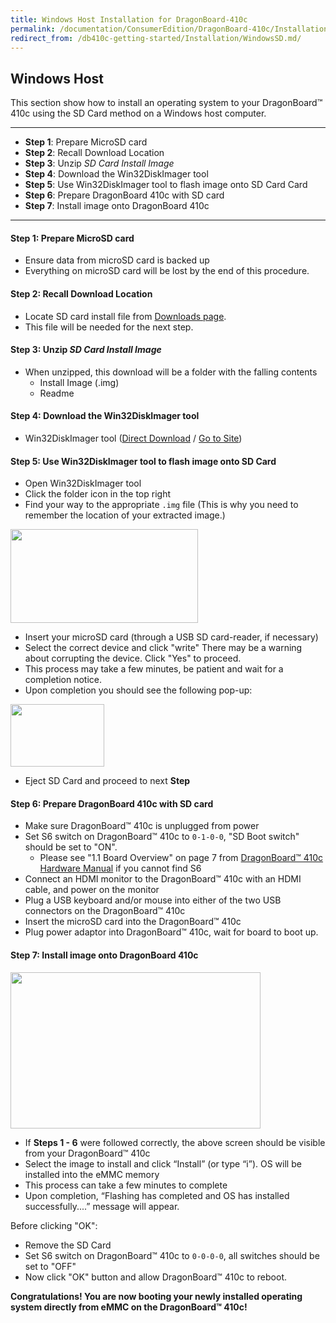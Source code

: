 ```yaml
---
title: Windows Host Installation for DragonBoard-410c
permalink: /documentation/ConsumerEdition/DragonBoard-410c/Installation/WindowsSD.md.html
redirect_from: /db410c-getting-started/Installation/WindowsSD.md/
---
```

## Windows Host

This section show how to install an operating system to your DragonBoard™ 410c using the SD Card method on a Windows host computer.
***

- **Step 1**: Prepare MicroSD card
- **Step 2**: Recall Download Location
- **Step 3**: Unzip _SD Card Install Image_
- **Step 4**: Download the Win32DiskImager tool
- **Step 5**: Use Win32DiskImager tool to flash image onto SD Card Card
- **Step 6**: Prepare DragonBoard 410c with SD card
- **Step 7**: Install image onto DragonBoard 410c

***

#### Step 1: Prepare MicroSD card

- Ensure data from microSD card is backed up
- Everything on microSD card will be lost by the end of this procedure.

#### Step 2: Recall Download Location

- Locate SD card install file from [Downloads page](../Downloads/).
- This file will be needed for the next step.

#### Step 3: Unzip _SD Card Install Image_

- When unzipped, this download will be a folder with the falling contents
   - Install Image (.img)
   - Readme

#### Step 4: Download the Win32DiskImager tool

- Win32DiskImager tool ([Direct Download](https://sourceforge.net/projects/win32diskimager/files/latest/download) / <a href="http://sourceforge.net/projects/win32diskimager/" target="_blank">Go to Site</a>)

#### Step 5: Use Win32DiskImager tool to flash image onto SD Card

- Open Win32DiskImager tool
- Click the folder icon in the top right
- Find your way to the appropriate `.img` file (This is why you need to remember the location of your extracted image.)

<img src="https://i.imgur.com/cqk6LhL.png" data-canonical-src="https://i.imgur.com/cqk6LhL.png" width="300" height="150"/>

- Insert your microSD card (through a USB SD card-reader, if necessary)
- Select the correct device and click "write" There may be a warning about corrupting the device. Click "Yes" to proceed.
- This process may take a few minutes, be patient and wait for a completion notice.
- Upon completion you should see the following pop-up:

<img src="https://i.imgur.com/HzYujlw.png" data-canonical-src="https://i.imgur.com/HzYujlw.png" width="150" height="100"/>

- Eject SD Card and proceed to next **Step**

#### Step 6: Prepare DragonBoard 410c with SD card

- Make sure DragonBoard™ 410c is unplugged from power
- Set S6 switch on DragonBoard™ 410c to `0-1-0-0`, "SD Boot switch" should be set to "ON".
   - Please see "1.1 Board Overview" on page 7 from [DragonBoard™ 410c Hardware Manual](http://linaro.co/96b-hwm-db) if you cannot find S6
- Connect an HDMI monitor to the DragonBoard™ 410c with an HDMI cable, and power on the monitor
- Plug a USB keyboard and/or mouse into either of the two USB connectors on the DragonBoard™ 410c
- Insert the microSD card into the DragonBoard™ 410c
- Plug power adaptor into DragonBoard™ 410c, wait for board to boot up.

#### Step 7: Install image onto DragonBoard 410c

<img src="https://i.imgur.com/F18wlgU.png" data-canonical-src="https://i.imgur.com/F18wlgU.png" width="400" height="250"/>

- If **Steps 1 - 6** were followed correctly, the above screen should be visible from your DragonBoard™ 410c
- Select the image to install and click “Install” (or type “i”). OS will be installed into the eMMC memory
- This process can take a few minutes to complete
- Upon completion, “Flashing has completed and OS has installed successfully....” message will appear.

Before clicking "OK":

- Remove the SD Card
- Set S6 switch on DragonBoard™ 410c to `0-0-0-0`, all switches should be set to "OFF"
- Now click "OK" button and allow DragonBoard™ 410c to reboot.

**Congratulations! You are now booting your newly installed operating system directly from eMMC on the DragonBoard™ 410c!**
